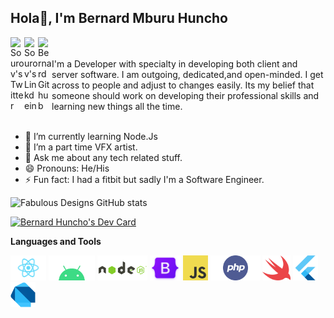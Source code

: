 
## Hola👋, I'm Bernard Mburu Huncho

<a href="https://twitter.com/Benfabulous">
  <img align="left" alt="Sourov's Twitter" width="22px" src="https://cdn.jsdelivr.net/npm/simple-icons@v3/icons/twitter.svg" />
</a>
<a href="https://www.linkedin.com/in/fabulous-designs-81ba8a220/">
  <img align="left" alt="Sourov's Linkdein" width="22px" src="https://cdn.jsdelivr.net/npm/simple-icons@v3/icons/linkedin.svg" />
</a>
<a href="https://github.com/fabulousDesigns">
  <img align="left" alt="Bernard Github" width="22px" src="https://cdn.jsdelivr.net/npm/simple-icons@v3/icons/github.svg" />
</a>

<br/>
<br/>
I'm a Developer with specialty in developing both client and server software. I am outgoing, dedicated,and open-minded. I get across to people and adjust to changes easily. Its my belief that someone should work on developing their professional skills and learning new things all the time.
<br/>
<br/>

- 🌱 I’m currently learning Node.Js
- 👯 I’m a part time VFX artist.
- 💬 Ask me about any tech related stuff.
- 😄 Pronouns: He/His
- ⚡ Fun fact: I had a fitbit but sadly I'm a Software Engineer.

![Fabulous Designs GitHub stats](https://github-readme-stats.vercel.app/api?username=fabulousDesigns&show_icons=true&theme=radical)

<a href="https://app.daily.dev/Huncho254"><img src="https://api.daily.dev/devcards/c11fb42a35ac4c56b2b318f5f77c68ed.png?r=3o3" width="400" alt="Bernard Huncho's Dev Card"/></a>

**Languages and Tools**

<code><img height="40" src="bernard-mburu-master/react-native.png"></code>
<code><img height="40" src="bernard-mburu-master/android.png"></code>
<code><img height="40" src="bernard-mburu-master/nodejs.png"></code>
<code><img height="40" src="bernard-mburu-master/bootstrap.png"></code>
<code><img height="40" src="bernard-mburu-master/JavaScript.png"></code>
<code><img height="40" src="bernard-mburu-master/php.png"></code>
<code><img height="40" src="bernard-mburu-master/swift.png"></code>
<code><img height="40" src="bernard-mburu-master/flutter.png"></code>
<code><img height="40" src="bernard-mburu-master/dart.png"></code>
